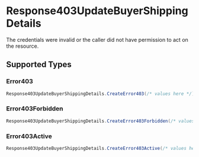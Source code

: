 # Response403UpdateBuyerShippingDetails

The credentials were invalid or the caller did not have permission to act on the resource.


## Supported Types

### Error403

```csharp
Response403UpdateBuyerShippingDetails.CreateError403(/* values here */);
```

### Error403Forbidden

```csharp
Response403UpdateBuyerShippingDetails.CreateError403Forbidden(/* values here */);
```

### Error403Active

```csharp
Response403UpdateBuyerShippingDetails.CreateError403Active(/* values here */);
```
